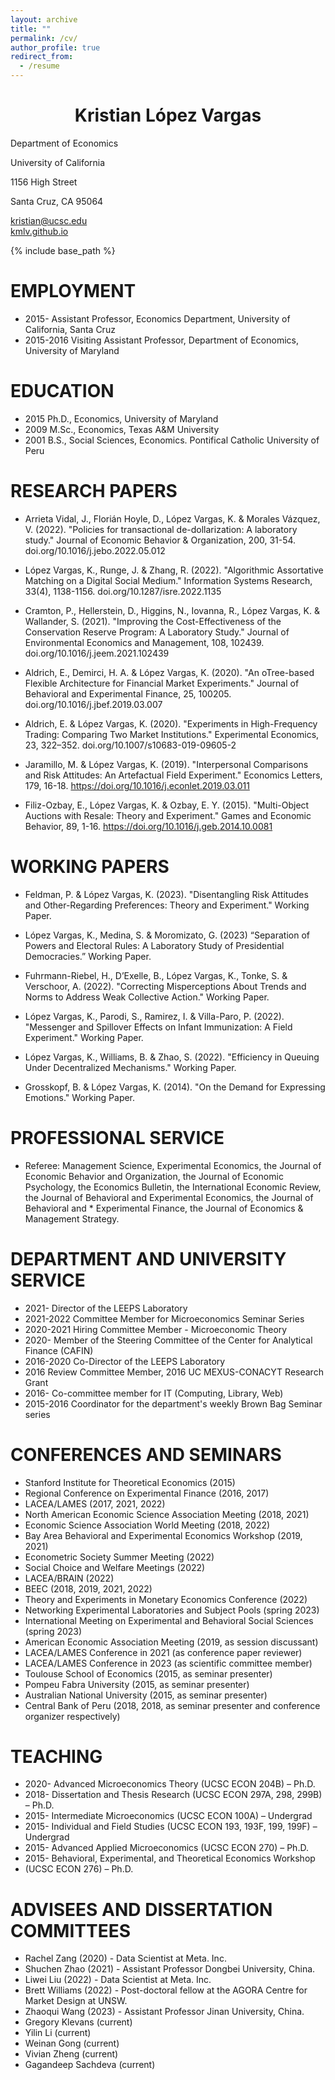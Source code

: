```yaml
---
layout: archive
title: ""
permalink: /cv/
author_profile: true
redirect_from:
  - /resume
---
```


<h1 align="center">Kristian López Vargas</h1>
<p 
align="center"> 
 <p>Department of Economics</p>
  <p>University of California</p>
  <p>1156 High Street</p>
  <p>Santa Cruz, CA 95064</p>
<a href="mailto:kristian@ucsc.edu?Subject=From%20github%20page" target="_top">kristian@ucsc.edu</a> 
<br>
<a href="https://kmlv.github.io">kmlv.github.io</a> 
</p>

{% include base_path %}

EMPLOYMENT 
======

* 2015-		   Assistant Professor, Economics Department, University of California, Santa Cruz
* 2015-2016	Visiting Assistant Professor, Department of Economics, University of Maryland


EDUCATION
======
* 2015        Ph.D., Economics,  University of Maryland 
* 2009		   M.Sc., Economics, Texas A&M University
* 2001		   B.S., Social Sciences, Economics. Pontifical Catholic University of Peru


RESEARCH PAPERS 
======
* Arrieta Vidal, J., Florián Hoyle, D., López Vargas, K. & Morales Vázquez, V. (2022). "Policies for transactional de-dollarization: A laboratory study." Journal of Economic Behavior & Organization, 200, 31-54. doi.org/10.1016/j.jebo.2022.05.012

* López Vargas, K., Runge, J. & Zhang, R. (2022). "Algorithmic Assortative Matching on a Digital Social Medium." Information Systems Research, 33(4), 1138-1156. doi.org/10.1287/isre.2022.1135

* Cramton, P., Hellerstein, D., Higgins, N., Iovanna, R., López Vargas, K. & Wallander, S. (2021). "Improving the Cost-Effectiveness of the Conservation Reserve Program: A Laboratory Study." Journal of Environmental Economics and Management, 108, 102439. doi.org/10.1016/j.jeem.2021.102439

* Aldrich, E., Demirci, H. A. & López Vargas, K. (2020). "An oTree-based Flexible Architecture for Financial Market Experiments." Journal of Behavioral and Experimental Finance, 25, 100205. doi.org/10.1016/j.jbef.2019.03.007

* Aldrich, E. & López Vargas, K. (2020). "Experiments in High-Frequency Trading: Comparing Two Market Institutions." Experimental Economics, 23, 322–352. doi.org/10.1007/s10683-019-09605-2

* Jaramillo, M. & López Vargas, K. (2019). "Interpersonal Comparisons and Risk Attitudes: An Artefactual Field Experiment." Economics Letters, 179, 16-18. https://doi.org/10.1016/j.econlet.2019.03.011

* Filiz-Ozbay, E., López Vargas, K. & Ozbay, E. Y. (2015). "Multi-Object Auctions with Resale: Theory and Experiment." Games and Economic Behavior, 89, 1-16. https://doi.org/10.1016/j.geb.2014.10.0081


WORKING PAPERS
======
* Feldman, P. & López Vargas, K. (2023). "Disentangling Risk Attitudes and Other-Regarding Preferences: Theory and Experiment." Working Paper.

* López Vargas, K., Medina, S. & Moromizato, G. (2023) “Separation of Powers and Electoral Rules: A Laboratory Study of Presidential Democracies.” Working Paper.

* Fuhrmann-Riebel, H., D’Exelle, B., López Vargas, K., Tonke, S. & Verschoor, A. (2022). "Correcting Misperceptions About Trends and Norms to Address Weak Collective Action." Working Paper. 

* López Vargas, K., Parodi, S., Ramirez, I. & Villa-Paro, P. (2022). "Messenger and Spillover Effects on Infant Immunization: A Field Experiment." Working Paper. 

* López Vargas, K., Williams, B. & Zhao, S. (2022). "Efficiency in Queuing Under Decentralized Mechanisms." Working Paper. 

* Grosskopf, B. & López Vargas, K. (2014). "On the Demand for Expressing Emotions." Working Paper.

PROFESSIONAL SERVICE
======
* Referee: Management Science, Experimental Economics, the Journal of Economic Behavior and Organization, the Journal of Economic Psychology, the Economics Bulletin, the International Economic Review, the Journal of Behavioral and Experimental Economics, the Journal of Behavioral and * Experimental Finance, the Journal of Economics & Management Strategy.

DEPARTMENT AND UNIVERSITY SERVICE 
======
* 2021-		Director of the LEEPS Laboratory
* 2021-2022	Committee Member for Microeconomics Seminar Series 
* 2020-2021	Hiring Committee Member - Microeconomic Theory
* 2020-		Member of the Steering Committee of the Center for Analytical Finance (CAFIN)
* 2016-2020	Co-Director of the LEEPS Laboratory
* 2016		Review Committee Member, 2016 UC MEXUS-CONACYT Research Grant
* 2016-		Co-committee member for IT (Computing, Library, Web)
* 2015-2016	Coordinator for the department's weekly Brown Bag Seminar series


CONFERENCES AND SEMINARS 
======
* Stanford Institute for Theoretical Economics (2015)
* Regional Conference on Experimental Finance (2016, 2017)
* LACEA/LAMES (2017, 2021, 2022)
* North American Economic Science Association Meeting (2018, 2021)
* Economic Science Association World Meeting (2018, 2022)
* Bay Area Behavioral and Experimental Economics Workshop (2019, 2021)
* Econometric Society Summer Meeting (2022)
* Social Choice and Welfare Meetings (2022)
* LACEA/BRAIN (2022)
* BEEC (2018, 2019, 2021, 2022)
* Theory and Experiments in Monetary Economics Conference (2022)
* Networking Experimental Laboratories and Subject Pools (spring 2023)
* International Meeting on Experimental and Behavioral Social Sciences (spring 2023)
* American Economic Association Meeting (2019, as session discussant)
* LACEA/LAMES Conference in 2021 (as conference paper reviewer)
* LACEA/LAMES Conference in 2023 (as scientific committee member)
* Toulouse School of Economics (2015, as seminar presenter)
* Pompeu Fabra University (2015, as seminar presenter)
* Australian National University (2015, as seminar presenter)
* Central Bank of Peru (2018, 2018, as seminar presenter and conference organizer respectively)

TEACHING 
======
* 2020-		Advanced Microeconomics Theory  (UCSC ECON 204B) – Ph.D.  
* 2018-		Dissertation and Thesis Research (UCSC ECON 297A, 298, 299B) – Ph.D.  
* 2015-		Intermediate Microeconomics (UCSC ECON 100A) – Undergrad
* 2015-	 	Individual and Field Studies (UCSC ECON 193, 193F, 199, 199F) – Undergrad
* 2015-		Advanced Applied Microeconomics (UCSC ECON 270) – Ph.D.           
* 2015-		Behavioral, Experimental, and Theoretical Economics Workshop  
* (UCSC ECON 276) – Ph.D.  

ADVISEES AND DISSERTATION COMMITTEES 
======
* Rachel Zang (2020) - Data Scientist at Meta. Inc.
* Shuchen Zhao (2021) - Assistant Professor Dongbei University, China.
* Liwei Liu (2022) - Data Scientist at Meta. Inc.
* Brett Williams (2022) - Post-doctoral fellow at the AGORA Centre for Market Design at UNSW.
* Zhaoqui Wang (2023) - Assistant Professor Jinan University, China.
* Gregory Klevans (current)
* Yilin Li (current)
* Weinan Gong (current)
* Vivian Zheng (current)
* Gagandeep Sachdeva (current)
